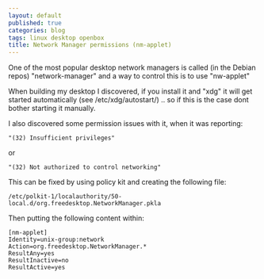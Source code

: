 ```yaml
---
layout: default
published: true
categories: blog
tags: linux desktop openbox
title: Network Manager permissions (nm-applet)
---
```


One of the most popular desktop network managers is called (in the Debian repos)
"network-manager" and a way to control this is to use "nw-applet"

When building my desktop I discovered, if you install it and "xdg" it will
get started automatically (see /etc/xdg/autostart/) .. so if this is the case
dont bother starting it manually.

I also discovered some permission issues with it, when it was reporting:

    "(32) Insufficient privileges"

or

    "(32) Not authorized to control networking"

This can be fixed by using policy kit and creating the following file:  
  
    /etc/polkit-1/localauthority/50-local.d/org.freedesktop.NetworkManager.pkla

Then putting the following content within:

    [nm-applet]
    Identity=unix-group:network
    Action=org.freedesktop.NetworkManager.*
    ResultAny=yes
    ResultInactive=no
    ResultActive=yes

